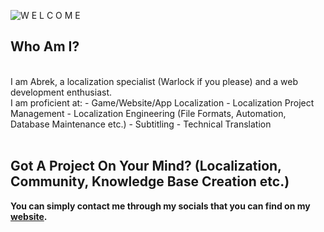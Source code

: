 ![W E L C O M E](https://user-images.githubusercontent.com/44588876/137596000-7a7fac62-4228-436b-9a1c-8d0cc80a894d.gif)

## Who Am I?
<br>
I am Abrek, a localization specialist (Warlock if you please) and a web development enthusiast.
<br>
I am proficient at:
- Game/Website/App Localization
- Localization Project Management
- Localization Engineering (File Formats, Automation, Database Maintenance etc.)
- Subtitling
- Technical Translation
<br><br>

## Got A Project On Your Mind? (Localization, Community, Knowledge Base Creation etc.)

**You can simply contact me through my socials that you can find on my [website](https://horselord-abrek.github.io).**
